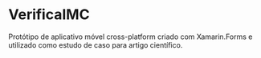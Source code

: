 # VerificaIMC
Protótipo de aplicativo móvel cross-platform criado com Xamarin.Forms e utilizado como estudo de caso para artigo científico.
